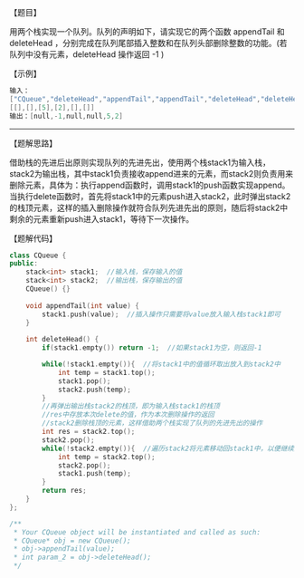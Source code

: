 【题目】

用两个栈实现一个队列。队列的声明如下，请实现它的两个函数 appendTail 和 deleteHead ，分别完成在队列尾部插入整数和在队列头部删除整数的功能。(若队列中没有元素，deleteHead 操作返回 -1 )

【示例】

```c++
输入：
["CQueue","deleteHead","appendTail","appendTail","deleteHead","deleteHead"]
[[],[],[5],[2],[],[]]
输出：[null,-1,null,null,5,2]
```

---

【题解思路】

借助栈的先进后出原则实现队列的先进先出，使用两个栈stack1为输入栈，stack2为输出栈，其中stack1负责接收append进来的元素，而stack2则负责用来删除元素，具体为：执行append函数时，调用stack1的push函数实现append。当执行delete函数时，首先将stack1中的元素push进入stack2，此时弹出stack2的栈顶元素，这样的插入删除操作就符合队列先进先出的原则，随后将stack2中剩余的元素重新push进入stack1，等待下一次操作。

【题解代码】

```c++
class CQueue {
public:
    stack<int> stack1;  //输入栈，保存输入的值
    stack<int> stack2;  //输出栈，保存输出的值
    CQueue() {}
    
    void appendTail(int value) {
        stack1.push(value);  //插入操作只需要将value放入输入栈stack1即可
    }
    
    int deleteHead() {
        if(stack1.empty()) return -1;  //如果stack1为空，则返回-1

        while(!stack1.empty()){  //将stack1中的值循环取出放入到stack2中
            int temp = stack1.top();
            stack1.pop();
            stack2.push(temp);
        }
        //再弹出输出栈stack2的栈顶，即为输入栈stack1的栈顶
        //res中存放本次delete的值，作为本次删除操作的返回
        //stack2删除栈顶的元素，这样借助两个栈实现了队列的先进先出的操作
        int res = stack2.top();
        stack2.pop(); 
        while(!stack2.empty()){  //遍历stack2将元素移动回stack1中，以便继续进行其他操作
            int temp = stack2.top();
            stack2.pop();
            stack1.push(temp);
        }
        return res;
    }
};

/**
 * Your CQueue object will be instantiated and called as such:
 * CQueue* obj = new CQueue();
 * obj->appendTail(value);
 * int param_2 = obj->deleteHead();
 */
```

